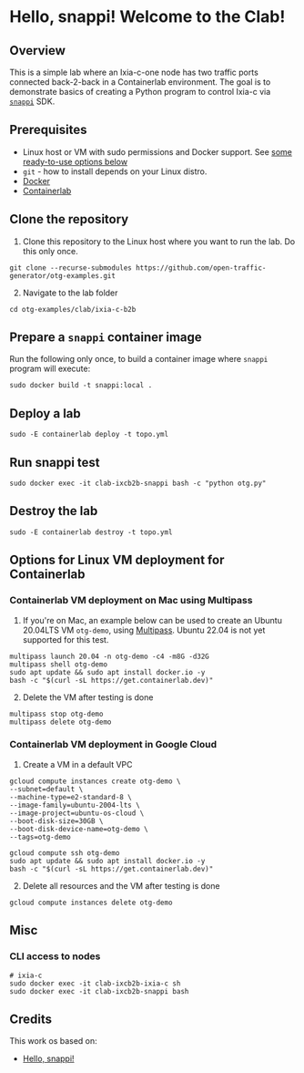 # Hello, snappi!  Welcome to the Clab!

## Overview
This is a simple lab where an Ixia-c-one node has two traffic ports connected back-2-back in a Containerlab environment. The goal is to demonstrate basics of creating a Python program to control Ixia-c via [`snappi`](https://github.com/open-traffic-generator/snappi) SDK.

## Prerequisites

* Linux host or VM with sudo permissions and Docker support. See [some ready-to-use options below](#options-for-linux-vm-deployment-for-containerlab)
* `git` - how to install depends on your Linux distro.
* [Docker](https://docs.docker.com/engine/install/)
* [Containerlab](https://containerlab.dev/install/)

## Clone the repository

1. Clone this repository to the Linux host where you want to run the lab. Do this only once.

```Shell
git clone --recurse-submodules https://github.com/open-traffic-generator/otg-examples.git
```

2. Navigate to the lab folder

```Shell
cd otg-examples/clab/ixia-c-b2b
```

## Prepare a `snappi` container image

Run the following only once, to build a container image where `snappi` program will execute:

```Shell
sudo docker build -t snappi:local .
```

## Deploy a lab

```Shell
sudo -E containerlab deploy -t topo.yml
```

## Run snappi test

```Shell
sudo docker exec -it clab-ixcb2b-snappi bash -c "python otg.py"
```

## Destroy the lab

```Shell
sudo -E containerlab destroy -t topo.yml
```

## Options for Linux VM deployment for Containerlab

### Containerlab VM deployment on Mac using Multipass

1. If you're on Mac, an example below can be used to create an Ubuntu 20.04LTS VM `otg-demo`, using [Multipass](https://multipass.run/). Ubuntu 22.04 is not yet supported for this test.

```Shell
multipass launch 20.04 -n otg-demo -c4 -m8G -d32G
multipass shell otg-demo
sudo apt update && sudo apt install docker.io -y
bash -c "$(curl -sL https://get.containerlab.dev)"
```

2. Delete the VM after testing is done

```Shell
multipass stop otg-demo
multipass delete otg-demo
```

###  Containerlab VM deployment in Google Cloud

1. Create a VM in a default VPC

```Shell
gcloud compute instances create otg-demo \
--subnet=default \
--machine-type=e2-standard-8 \
--image-family=ubuntu-2004-lts \
--image-project=ubuntu-os-cloud \
--boot-disk-size=30GB \
--boot-disk-device-name=otg-demo \
--tags=otg-demo

gcloud compute ssh otg-demo
sudo apt update && sudo apt install docker.io -y
bash -c "$(curl -sL https://get.containerlab.dev)"
```

2. Delete all resources and the VM after testing is done

```Shell
gcloud compute instances delete otg-demo
```

## Misc

### CLI access to nodes

  ```Shell
  # ixia-c
  sudo docker exec -it clab-ixcb2b-ixia-c sh
  sudo docker exec -it clab-ixcb2b-snappi bash
  ```

## Credits

This work os based on: 
  * [Hello, snappi!](https://github.com/open-traffic-generator/ixia-c/blob/main/docs/hello-snappi.md)
